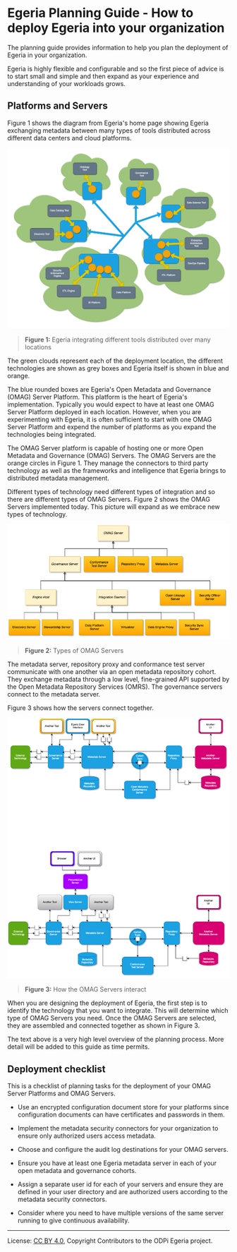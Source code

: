 <!-- SPDX-License-Identifier: CC-BY-4.0 -->
<!-- Copyright Contributors to the ODPi Egeria project 2020. -->

# Egeria Planning Guide - How to deploy Egeria into your organization

The planning guide provides information to help you plan the deployment of Egeria
in your organization.

Egeria is highly flexible and configurable and so the first
piece of advice is to start small and simple and then expand as your experience
and understanding of your workloads grows.

## Platforms and Servers

Figure 1 shows the diagram from Egeria's home page showing Egeria exchanging metadata
between many types of tools distributed across different data centers and cloud
platforms.

![Figure 1](../images/egeria-distributed-operation.png)
> **Figure 1:** Egeria integrating different tools distributed over many locations

The green clouds represent each of the deployment location, the different technologies
are shown as grey boxes and Egeria itself is shown in blue and orange.

The blue rounded boxes are Egeria's Open Metadata and Governance (OMAG) Server Platform.
This platform is the heart of Egeria's implementation.  Typically you would expect to
have at least one OMAG Server Platform deployed in each location.  However,
when you are experimenting with Egeria, it is often sufficient to start with one
OMAG Server Platform and expend the number of platforms
as you expand the technologies being integrated.

The OMAG Server platform is capable of hosting
one or more Open Metadata and Governance (OMAG) Servers.  The OMAG Servers are the orange
circles in Figure 1.  They manage the connectors to third party technology as well as the
frameworks and intelligence that Egeria brings to distributed metadata management.

Different types of technology need different types of integration and so there are different
types of OMAG Servers.  Figure 2 shows the OMAG Servers implemented today.
This picture will expand as we embrace new types of technology.

![Figure 2](../images/types-of-omag-servers.png)
> **Figure 2:** Types of OMAG Servers

The metadata server, repository proxy and conformance test server communicate with one another
via an open metadata repository cohort.  They exchange metadata through a low level, fine-grained
API supported by the Open Metadata Repository Services (OMRS).
The governance servers connect to the metadata server.

Figure 3 shows how the servers connect together.

![Figure 3](../images/omag-server-ecosystem.png)
> **Figure 3:** How the OMAG Servers interact

When you are designing the deployment of Egeria, the first step is to identify the technology
that you want to integrate.  This will determine which type of OMAG Servers you need.
Once the OMAG Servers are selected, they are assembled and connected together as shown in Figure 3.

The text above is a very high level overview of the planning process.
More detail will be added to this guide as time permits.


## Deployment checklist

This is a checklist of planning tasks for the deployment of your OMAG Server Platforms
and OMAG Servers.

* Use an encrypted configuration document store for your platforms since
  configuration documents can have certificates and passwords in them.

* Implement the metadata security connectors for your organization to
  ensure only authorized users access metadata.
  
* Choose and configure the audit log destinations for your OMAG servers.

* Ensure you have at least one Egeria metadata server in each of your
  open metadata and governance cohorts.
  
* Assign a separate user id for each of your servers and ensure they are
  defined in your user directory and are authorized users according to the
  metadata security connectors.
  
* Consider where you need to have multiple versions of the same server running to give continuous
  availability.


----
License: [CC BY 4.0](https://creativecommons.org/licenses/by/4.0/),
Copyright Contributors to the ODPi Egeria project.